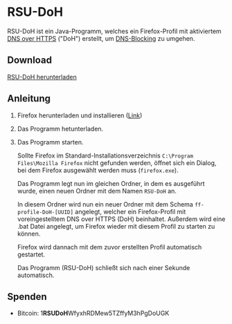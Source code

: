 # RSU-DoH
RSU-DoH ist ein Java-Programm, welches ein Firefox-Profil mit aktiviertem [DNS over HTTPS](https://en.wikipedia.org/wiki/DNS_over_HTTPS) ("DoH") erstellt, um [DNS-Blocking](https://en.wikipedia.org/wiki/DNS_blocking) zu umgehen.

## Download
[RSU-DoH herunterladen](https://github.com/rsu-agar/agar/releases/download/v1.0/RSU-DoH.jar "RSU-DoH herunterladen")

## Anleitung

1. Firefox herunterladen und installieren ([Link](https://www.mozilla.org/de/firefox/new/))
2. Das Programm hetunterladen.
3. Das Programm starten.
   
   Sollte Firefox im Standard-Installationsverzeichnis `C:\Program Files\Mozilla Firefox` nicht gefunden werden, öffnet sich ein Dialog, bei dem Firefox ausgewählt werden muss (`firefox.exe`).
   
   Das Programm legt nun im gleichen Ordner, in dem es ausgeführt wurde, einen neuen Ordner mit dem Namen `RSU-DoH` an.

   In diesem Ordner wird nun ein neuer Ordner mit dem Schema `ff-profile-DoH-[UUID]` angelegt, welcher ein Firefox-Profil mit voreingestelltem DNS over HTTPS (DoH) beinhaltet. Außerdem wird eine .bat Datei angelegt, um Firefox wieder mit diesem Profil zu starten zu können.

   Firefox wird dannach mit dem zuvor erstellten Profil automatisch gestartet.

   Das Programm (RSU-DoH) schließt sich nach einer Sekunde automatisch.


## Spenden
* Bitcoin: 1**RSUDoH**WfyxhRDMew5TZffyM3hPgDoUGK
